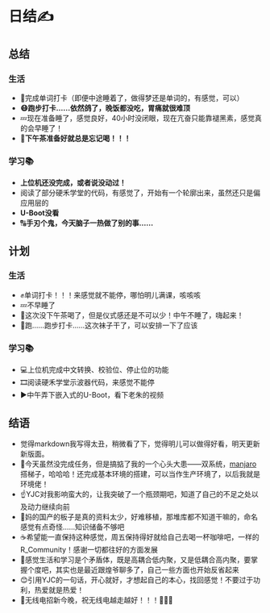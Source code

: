 # 日结✍

## 总结

### 生活

* 📖完成单词打卡（即便中途睡着了，做得梦还是单词的，有感觉，可以）
* **😷跑步打卡……依然鸽了，晚饭都没吃，胃痛就很难顶**
* 💤现在准备睡了，感觉良好，40小时没闭眼，现在亢奋只能靠褪黑素，感觉真的会早睡了！
* **🍵下午茶准备好就总是忘记喝！！！**

### 学习📚

* **上位机还没完成，或者说没动过！**
* 阅读了部分硬禾学堂的代码，有感觉了，开始有一个轮廓出来，虽然还只是偏应用层的
* **U-Boot没看**
* 🔠**手刃个鬼，今天脑子一热做了别的事……**

## 计划

### 生活

* ✊单词打卡！！！来感觉就不能停，哪怕明儿满课，咳咳咳
* 💤不早睡了
* 🍵这次没下午茶喝了，但是仪式感还是不可以少！中午不睡了，嗨起来！
* 🏃‍跑……跑步打卡……这次袜子干了，可以安排一下了应该

### 学习📚

* 💻上位机完成中文转换、校验位、停止位的功能
* 🎞阅读硬禾学堂示波器代码，来感觉不能停
* ▶中午弄下嵌入式的U-Boot，看下老朱的视频

## 结语

* 觉得markdown我写得太丑，稍微看了下，觉得明儿可以做得好看，明天更新新版面。
* 📠今天虽然没完成任务，但是搞掂了我的一个心头大患——双系统，[manjaro](https://manjaro.org/)搭梯子，哈哈哈！还完成基本环境的搭建，可以当作生产环境了，以后我就是环境佬！
* ☝YJC对我影响蛮大的，让我突破了一个瓶颈期吧，知道了自己的不足之处以及动力继续向前
* 🔌妈的国产的板子是真的资料太少，好难移植，那堆库都不知道干嘛的，命名感觉有点奇怪……知识储备不够吧
* ☕希望能一直保持这种感觉，周五保持得好就给自己去喝一杯咖啡吧，一样的R_Community！感谢一切都往好的方面发展
* 🏡感觉生活和学习是个矛盾体，既是高耦合低内聚，又是低耦合高内聚，要掌握个度吧，其实也是最近跟煌爷聊多了，自己一些方面也开始反省起来
* 😊引用YJC的一句话，开心就好，才想起自己的本心，找回感觉！不要过于功利，热爱就是热爱！
* 📶无线电招新今晚，祝无线电越走越好！！！🎉🎉🎉
